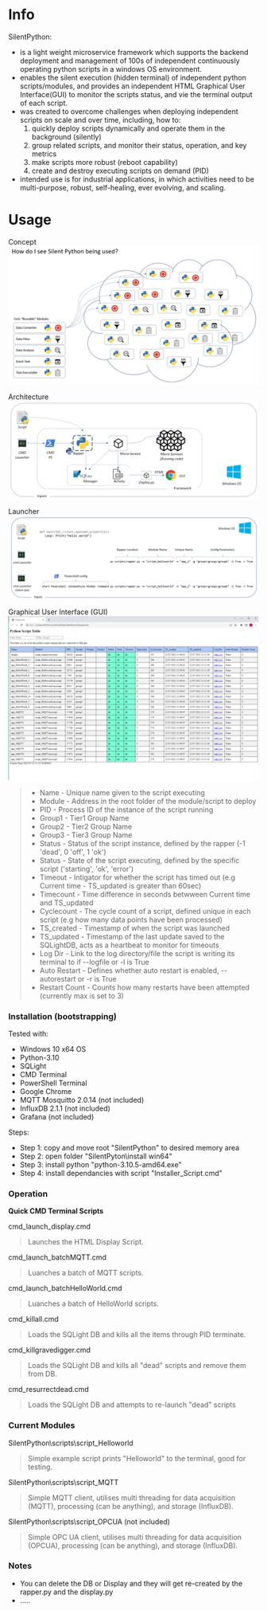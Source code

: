 # Info

SilentPython:
- is a light weight microservice framework which supports the backend deployment and management of 100s of independent continuously operating python scripts in a windows OS environment. 
- enables the silent execution (hidden terminal) of independent python scripts/modules, and provides an independent HTML Graphical User Interface(GUI) to monitor the scripts status, and vie the terminal output of each script.
- was created to overcome challenges when deploying independent scripts on scale and over time, including, how to:
    1. quickly deploy scripts dynamically and operate them in the background (silently)
    2. group related scripts, and monitor their status, operation, and key metrics
    3. make scripts more robust (reboot capability)
    4. create and destroy executing scripts on demand (PID)
- intended use is for industrial applications, in which activities need to be multi-purpose, robust, self-healing, ever evolving, and scaling.

# Usage
Concept
![alt text](https://github.com/jmor2000/SilentPython/blob/eff18374352fda133cb19c917335cd9111257aee/img/SP%20Scope.JPG?raw=true)

Architecture
![alt text](https://github.com/jmor2000/SilentPython/blob/db88932ce6032c21e34c71e9dce0a891bf5bc359/img/Architecture.PNG?raw=true)

Launcher
![alt text](https://github.com/jmor2000/SilentPython/blob/9f0ab07e4220a9483fabd02aca8e6d51bb3b33be/img/Launch%20Script.JPG?raw=true)

Graphical User Interface (GUI)
![alt text](https://github.com/jmor2000/SilentPython/blob/744e206cb2ec94538453e8ecc8398d7f95f2568f/img/HTML-Display.PNG?raw=true)
>- Name          - Unique name given to the script executing
>- Module        - Address in the root folder of the module/script to deploy
>- PID           - Process ID of the instance of the script running
>- Group1        - Tier1 Group Name
>- Group2        - Tier2 Group Name
>- Group3        - Tier3 Group Name
>- Status        - Status of the script instance, defined by the rapper (-1 'dead', 0 'off', 1 'ok')
>- Status        - State of the script executing, defined by the specific script ('starting', 'ok', 'error')
>- Timeout       - Intigator for whether the script has timed out (e.g Current time - TS_updated is greater than 60sec)
>- Timecount     - Time difference in seconds betwween Current time and TS_updated
>- Cyclecount    - The cycle count of a script, defined unique in each script (e.g how many data points have been processed)
>- TS_created    - Timestamp of when the script was launched
>- TS_updated    - Timestamp of the last update saved to the SQLightDB, acts as a heartbeat to monitor for timeouts
>- Log Dir       - Link to the log directory/file the script is writing its terminal to if --logfile or -l is True
>- Auto Restart  - Defines whether auto restart is enabled, --autorestart or -r is True
>- Restart Count - Counts how many restarts have been attempted (currently max is set to 3)

### Installation (bootstrapping)

Tested with:
- Windows 10 x64 OS
- Python-3.10
- SQLight 
- CMD Terminal
- PowerShell Terminal
- Google Chrome
- MQTT Mosquitto 2.0.14 (not included)
- InfluxDB 2.1.1 (not included)
- Grafana (not included)

Steps:
- Step 1: copy and move root "SilentPython" to desired memory area
- Step 2: open folder "SilentPyton\install win64"
- Step 3: install python "python-3.10.5-amd64.exe"
- Step 4: install dependancies with script "Installer_Script.cmd"

### Operation

**Quick CMD Terminal Scripts**

cmd_launch_display.cmd 
> Launches the HTML Display Script.
  
cmd_launch_batchMQTT.cmd
> Luanches a batch of MQTT scripts.

cmd_launch_batchHelloWorld.cmd
> Luanches a batch of HelloWorld scripts.

cmd_killall.cmd
> Loads the SQLight DB and kills all the items through PID terminate.

cmd_killgravedigger.cmd
> Loads the SQLight DB and kills all "dead" scripts and remove them from DB.
  
cmd_resurrectdead.cmd
> Loads the SQLight DB and attempts to re-launch "dead" scripts

### Current Modules

SilentPython\scripts\script_Helloworld
> Simple example script prints "Helloworld" to the terminal, good for testing.

SilentPython\scripts\script_MQTT
> Simple MQTT client, utilises multi threading for data acquisition (MQTT), processing (can be anything), and storage (InfluxDB).

SilentPython\scripts\script_OPCUA (not included)
> Simple OPC UA client, utilises multi threading for data acquisition (OPCUA), processing (can be anything), and storage (InfluxDB).

### Notes
- You can delete the DB or Display and they will get re-created by the rapper.py and the display.py
- .....


